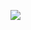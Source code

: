 ![](https://res.cloudinary.com/practicaldev/image/fetch/s--NMQWtlld--/c_limit%2Cf_auto%2Cfl_progressive%2Cq_auto%2Cw_800/https://dev-to-uploads.s3.amazonaws.com/uploads/articles/q3jd9vgyghf0keq7tm1i.jpeg)